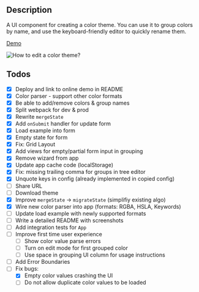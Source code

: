 ## Description

A UI component for creating a color theme. You can use it to group colors by name, and use the keyboard-friendly editor to quickly rename them.

[Demo](https://melted-powder.surge.sh/)

![How to edit a color theme?](assets/howto-edit-color-theme.gif)

## Todos

- [x] Deploy and link to online demo in README
- [x] Color parser - support other color formats
- [x] Be able to add/remove colors & group names
- [x] Split webpack for dev & prod
- [x] Rewrite `mergeState`
- [x] Add `onSubmit` handler for update form
- [x] Load example into form
- [x] Empty state for form
- [x] Fix: Grid Layout
- [x] Add views for empty/partial form input in grouping
- [x] Remove wizard from app
- [x] Update app cache code (localStorage)
- [x] Fix: missing trailing comma for groups in tree editor
- [x] Unquote keys in config (already implemented in copied config)
- [ ] Share URL
- [ ] Download theme
- [x] Improve `mergeState` -> `migrateState` (simplifiy existing algo)
- [x] Wire new color parser into app (formats: RGBA, HSLA, Keywords)
- [ ] Update load example with newly supported formats
- [ ] Write a detailed README with screenshots
- [ ] Add integration tests for `App`
- [ ] Improve first time user experience
  - [ ] Show color value parse errors
  - [ ] Turn on edit mode for first grouped color
  - [ ] Use space in grouping UI column for usage instructions
- [ ] Add Error Boundaries
- [ ] Fix bugs:
  - [x] Empty color values crashing the UI
  - [ ] Do not allow duplicate color values to be loaded
